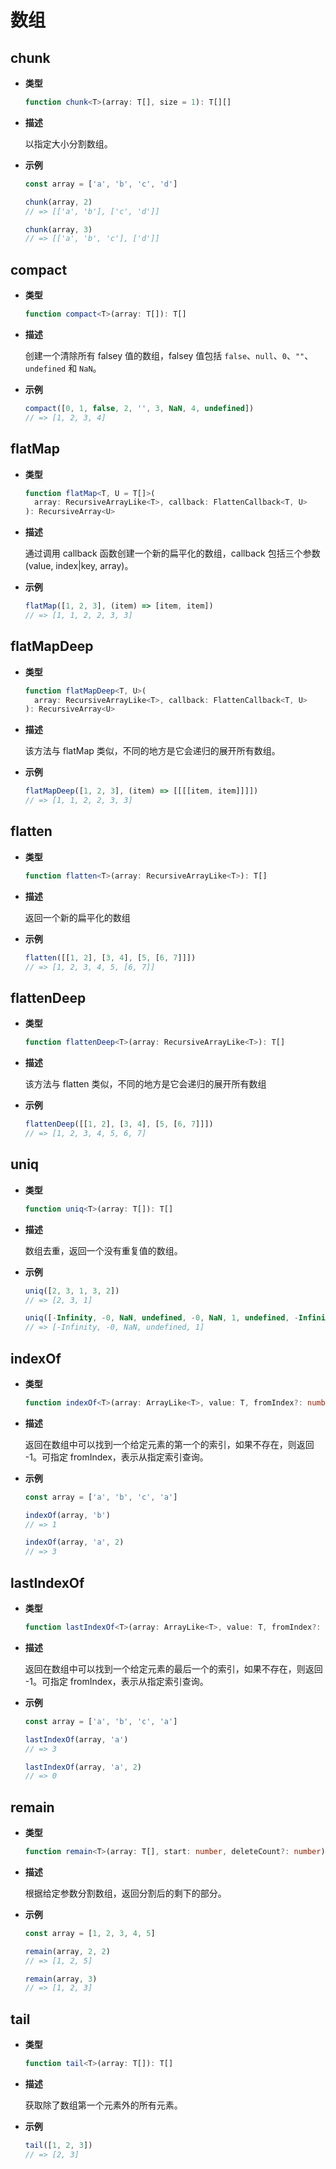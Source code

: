 # 数组

## chunk

- **类型**
    
  ```ts
  function chunk<T>(array: T[], size = 1): T[][]
  ```

- **描述**
    
  以指定大小分割数组。

- **示例**

  ```js
  const array = ['a', 'b', 'c', 'd']

  chunk(array, 2)
  // => [['a', 'b'], ['c', 'd']]

  chunk(array, 3)
  // => [['a', 'b', 'c'], ['d']]
  ```

## compact

- **类型**

  ```ts
  function compact<T>(array: T[]): T[]
  ```

- **描述**
    
  创建一个清除所有 falsey 值的数组，falsey 值包括 `false`、`null`、`0`、`""`、`undefined` 和 `NaN`。

- **示例**

  ```js
  compact([0, 1, false, 2, '', 3, NaN, 4, undefined])
  // => [1, 2, 3, 4]
  ```

## flatMap

- **类型**

  ```ts
  function flatMap<T, U = T[]>(
    array: RecursiveArrayLike<T>, callback: FlattenCallback<T, U>
  ): RecursiveArray<U>
  ```

- **描述**

  通过调用 callback 函数创建一个新的扁平化的数组，callback 包括三个参数 (value, index|key, array)。

- **示例**

  ```js
  flatMap([1, 2, 3], (item) => [item, item])
  // => [1, 1, 2, 2, 3, 3]
  ```

## flatMapDeep

- **类型**

  ```ts
  function flatMapDeep<T, U>(
    array: RecursiveArrayLike<T>, callback: FlattenCallback<T, U>
  ): RecursiveArray<U>
  ```

- **描述**

  该方法与 flatMap 类似，不同的地方是它会递归的展开所有数组。

- **示例**

  ```js
  flatMapDeep([1, 2, 3], (item) => [[[[item, item]]]])
  // => [1, 1, 2, 2, 3, 3]
  ```

## flatten

- **类型**

  ```ts
  function flatten<T>(array: RecursiveArrayLike<T>): T[]
  ```

- **描述**

  返回一个新的扁平化的数组

- **示例**

  ```js
  flatten([[1, 2], [3, 4], [5, [6, 7]]])
  // => [1, 2, 3, 4, 5, [6, 7]]
  ```

## flattenDeep

- **类型**

  ```ts
  function flattenDeep<T>(array: RecursiveArrayLike<T>): T[]
  ```

- **描述**

  该方法与 flatten 类似，不同的地方是它会递归的展开所有数组

- **示例**

  ```js
  flattenDeep([[1, 2], [3, 4], [5, [6, 7]]])
  // => [1, 2, 3, 4, 5, 6, 7]
  ```

## uniq

- **类型**

  ```ts
  function uniq<T>(array: T[]): T[]
  ```

- **描述**

  数组去重，返回一个没有重复值的数组。

- **示例**

  ```js
  uniq([2, 3, 1, 3, 2])
  // => [2, 3, 1]

  uniq([-Infinity, -0, NaN, undefined, -0, NaN, 1, undefined, -Infinity])
  // => [-Infinity, -0, NaN, undefined, 1]
  ```

## indexOf

- **类型**

  ```ts
  function indexOf<T>(array: ArrayLike<T>, value: T, fromIndex?: number): number
  ```

- **描述**

  返回在数组中可以找到一个给定元素的第一个的索引，如果不存在，则返回 -1。可指定 fromIndex，表示从指定索引查询。

- **示例**

  ```js
  const array = ['a', 'b', 'c', 'a']

  indexOf(array, 'b')
  // => 1

  indexOf(array, 'a', 2)
  // => 3
  ```

## lastIndexOf

- **类型**

  ```ts
  function lastIndexOf<T>(array: ArrayLike<T>, value: T, fromIndex?: number): number
  ```

- **描述**

  返回在数组中可以找到一个给定元素的最后一个的索引，如果不存在，则返回 -1。可指定 fromIndex，表示从指定索引查询。

- **示例**

  ```js
  const array = ['a', 'b', 'c', 'a']

  lastIndexOf(array, 'a')
  // => 3

  lastIndexOf(array, 'a', 2)
  // => 0
  ```

## remain

- **类型**

  ```ts
  function remain<T>(array: T[], start: number, deleteCount?: number): T[]
  ```

- **描述**

  根据给定参数分割数组，返回分割后的剩下的部分。

- **示例**

  ```js
  const array = [1, 2, 3, 4, 5]

  remain(array, 2, 2)
  // => [1, 2, 5]

  remain(array, 3)
  // => [1, 2, 3]
  ```

## tail

- **类型**

  ```ts
  function tail<T>(array: T[]): T[]
  ```

- **描述**

  获取除了数组第一个元素外的所有元素。

- **示例**

  ```js
  tail([1, 2, 3])
  // => [2, 3]
  ```
